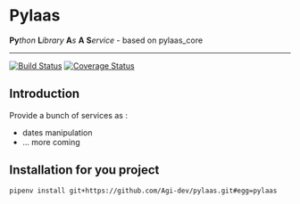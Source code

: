 Pylaas
======
 **Py***thon* **L***ibrary* **A***s* **A** **S***ervice* - based on pylaas_core

---------------
[![Build Status](https://travis-ci.org/Agi-dev/pylaas.svg?branch=master)](https://travis-ci.org/Agi-dev/pylaas)
[![Coverage Status](https://coveralls.io/repos/github/Agi-dev/pylaas/badge.svg?branch=master)](https://coveralls.io/github/Agi-dev/pylaas?branch=master)


## Introduction
Provide a bunch of services as :
- dates manipulation
- ... more coming

## Installation for you project

```
pipenv install git+https://github.com/Agi-dev/pylaas.git#egg=pylaas
```